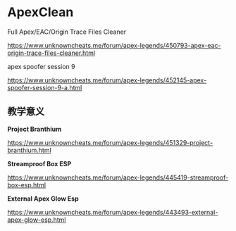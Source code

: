 # ApexClean

Full Apex/EAC/Origin Trace Files Cleaner

https://www.unknowncheats.me/forum/apex-legends/450793-apex-eac-origin-trace-files-cleaner.html



apex spoofer session 9

https://www.unknowncheats.me/forum/apex-legends/452145-apex-spoofer-session-9-a.html







## 教学意义

**Project Branthium**

https://www.unknowncheats.me/forum/apex-legends/451329-project-branthium.html



**Streamproof Box ESP**

https://www.unknowncheats.me/forum/apex-legends/445419-streamproof-box-esp.html



**External Apex Glow Esp**

https://www.unknowncheats.me/forum/apex-legends/443493-external-apex-glow-esp.html